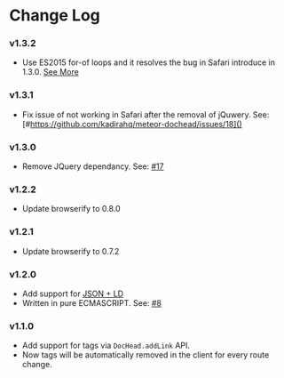 # Change Log

### v1.3.2
* Use ES2015 for-of loops and it resolves the bug in Safari introduce in 1.3.0. [See More](https://github.com/kadirahq/meteor-dochead/commit/c0ce85d573e5dbf8cfa0ae02fa7f777743059276#commitcomment-14028289)

### v1.3.1
* Fix issue of not working in Safari after the removal of jQuwery. See: [#https://github.com/kadirahq/meteor-dochead/issues/18]()

### v1.3.0
* Remove JQuery dependancy. See: [#17](https://github.com/kadirahq/meteor-dochead/pull/17)

### v1.2.2
* Update browserify to 0.8.0

### v1.2.1
* Update browserify to 0.7.2

### v1.2.0

* Add support for [JSON + LD](https://github.com/kadirahq/meteor-dochead#docheadaddldjsonscriptjsonobj)
* Written in pure ECMASCRIPT. See: [#8](https://github.com/kadirahq/meteor-dochead/pull/8) 

### v1.1.0

* Add support for <link> tags via `DocHead.addLink` API.
* Now tags will be automatically removed in the client for every route change.
